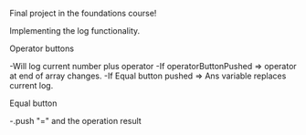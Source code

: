 Final project in the foundations course!

Implementing the log functionality.

Operator buttons

-Will log current number plus operator
-If operatorButtonPushed => operator at end of array changes.
-If Equal button pushed => Ans variable replaces current log.

Equal button 

-.push "=" and the operation result
